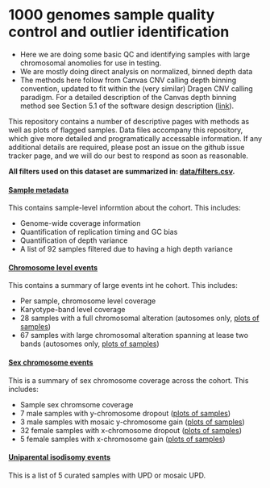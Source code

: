 # 1000 genomes sample quality control and outlier identification
* Here we are doing some basic QC and identifying samples with large chromosomal anomolies for use in testing. 
* We are mostly doing direct analysis on normalized, binned depth data
* The methods here follow from Canvas CNV calling depth binning convention, updated to fit within the (very similar) Dragen CNV calling paradigm. For a detailed description of the Canvas depth binning method see Section 5.1 of the software design description ([link](https://github.com/Illumina/canvas/raw/master/SoftwareDesignDescription.pdf)).  

This repository contains a number of descriptive pages with methods as well as plots of flagged samples. Data files accompany this repository, which give more detailed and programatically accessable information. If any additional details are required, please post an issue on the github issue tracker page, and we will do our best to respond as soon as reasonable.  

__All filters used on this dataset are summarized in: [data/filters.csv](./data/filters.csv).__


####  [Sample metadata](./1kg_sample_metadata.md)
This contains sample-level informtion about the cohort. This includes:
* Genome-wide coverage information
* Quantification of replication timing and GC bias
* Quantification of depth variance
* A list of 92 samples filtered due to having a high depth variance  

####  [Chromosome level events](./chromosome_level_events.md)
This contains a summary of large events int he cohort. This includes:
* Per sample, chromosome level coverage
* Karyotype-band level coverage
* 28 samples with a full chromosomal alteration (autosomes only, [plots of samples](./chromosome_level_events_trisomies.md))
* 67 samples with large chromosomal alteration spanning at lease two bands (autosomes only, [plots of samples](./band_level_events.md))   

#### [Sex chromosome events](./sex_chrom_overview.md)  
This is a summary of sex chromosome coverage across the cohort. This includes: 
* Sample sex chromsome coverage
* 7 male samples with y-chromosome dropout ([plots of samples](./y_chrom_dropout.md))
* 3 male samples with mosaic y-chromosome gain ([plots of samples](./y_chrom_gain.md))
* 32 female samples with x-chromosome dropout ([plots of samples](./x_chrom_loss.md))
* 5 female samples with x-chromosome gain ([plots of samples](./x_chrom_gain.md))

#### [Uniparental isodisomy events](1kg_sample_UPD.md) 
This is a list of 5 curated samples with UPD or mosaic UPD. 
